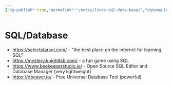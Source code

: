 ```yaml
---
{"dg-publish":true,"permalink":"/notes/links-sql-data-base/","dgHomeLink":true,"dgPassFrontmatter":false,"dgShowBacklinks":true,"dgShowLocalGraph":false}
---
```


# SQL/Database

- <https://selectstarsql.com/> - "the best place on the internet for learning SQL"
- <https://mystery.knightlab.com/> - a fun game using SQL
- <https://www.beekeeperstudio.io/> - Open Source SQL Editor and Database Manager (very lightweight)
- <https://dbeaver.io/> - Free Universal Database Tool (powerful)
